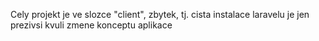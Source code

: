 Cely projekt je ve slozce "client", zbytek, tj. cista instalace laravelu je jen prezivsi kvuli zmene konceptu aplikace
